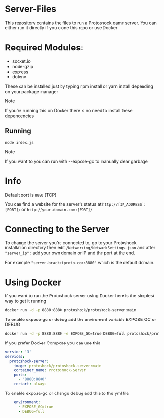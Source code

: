 # Server-Files
This repository contains the files to run a Protoshock game server.
You can either run it directly if you clone this repo or use Docker

# Required Modules:
- socket.io
- node-gzip
- express
- dotenv
  
These can be installed just by typing npm install or yarn install depending on your package manager

> [!NOTE]
> If you’re running this on Docker there is no need to install these dependencies

## Running
```bash
node index.js
```

> [!NOTE]
> If you want to you can run with --expose-gc to manually clear garbage

# Info
Default port is ``8880`` (TCP)

You can find a website for the server's status at ``http://[IP_ADDRESS]:[PORT]/`` or
``http://your.domain.com:[PORT]/``

# Connecting to the Server

To change the server you’re connected to, go to your Protoshock installation directory then edit ``/Networking/NetworkSettings.json`` and after ``"server_ip":`` add your own domain or IP and the port at the end.

For example ``"server.bracketproto.com:8880"`` which is the default domain.

# Using Docker

If you want to run the Protoshock server using Docker here is the simplest way to get it running
```bash
docker run -d -p 8880:8880 protoshock/protoshock-server:main
```

To enable expose-gc or debug add the enviroment variable EXPOSE_GC or DEBUG
```bash
docker run -d -p 8880:8880 -e EXPOSE_GC=true DEBUG=full protoshock/protoshock-server:main
```

If you prefer Docker Compose you can use this
```yml
version: '3'
services:
  protoshock-server:
    image: protoshock/protoshock-server:main
    container_name: Protoshock-Server
    ports:
      - "8880:8880"
    restart: always
```

To enable expose-gc or change debug add this to the yml file
```yml
    environment:
      - EXPOSE_GC=true
      - DEBUG=full
```
